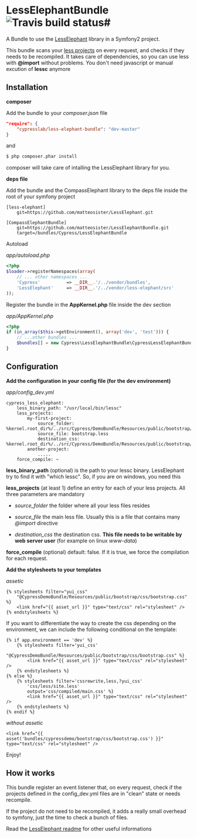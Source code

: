 # LessElephantBundle ![Travis build status](https://secure.travis-ci.org/matteosister/LessElephantBundle.png)#

A Bundle to use the [LessElephant](https://github.com/matteosister/LessElephant) library in a Symfony2 project.

This bundle scans your [less projects](http://lesscss.org/) on every request, and checks if they needs to be recompiled. It takes care of dependencies, so you can use less with **@import** without problems. You don't need javascript or manual excution of **lessc** anymore

Installation
------------

**composer**

Add the bundle to your *composer.json* file

```json
"require": {
	"cypresslab/less-elephant-bundle": "dev-master"
}
```

and

```bash
$ php composer.phar install
```

composer will take care of intalling the LessElephant library for you.

**deps file**

Add the bundle and the CompassElephant library to the deps file inside the root of your symfony project

```
[less-elephant]
    git=https://github.com/matteosister/LessElephant.git

[CompassElephantBundle]
    git=https://github.com/matteosister/LessElephantBundle.git
    target=/bundles/Cypress/LessElephantBundle
```

Autoload

*app/autoload.php*

``` php
<?php
$loader->registerNamespaces(array(
    // ... other namespaces ...
    'Cypress'          => __DIR__.'/../vendor/bundles',
    'LessElephant'     => __DIR__.'/../vendor/less-elephant/src'
));
```

Register the bundle in the **AppKernel.php** file inside the dev section

*app/AppKernel.php*

``` php
<?php
if (in_array($this->getEnvironment(), array('dev', 'test'))) {
    // ...other bundles ...
    $bundles[] = new Cypress\LessElephantBundle\CypressLessElephantBundle();
}
```

Configuration
-------------

**Add the configuration in your config file (for the dev environment)**

*app/config_dev.yml*

```
cypress_less_elephant:
    less_binary_path: "/usr/local/bin/lessc"
    less_projects:
        my-first-project:
            source_folder: %kernel.root_dir%/../src/Cypress/DemoBundle/Resources/public/bootstrap/less
            source_file: bootstrap.less
            destination_css: %kernel.root_dir%/../src/Cypress/DemoBundle/Resources/public/bootstrap/css/bootstrap.css
        another-project:
            .....
    force_compile: ~
```

**less_binary_path** (optional) is the path to your lessc binary. LessElephant try to find it with "which lessc". So, if you are on windows, you need this

**less_projects** (at least 1) define an entry for each of your less projects. All three parameters are mandatory

- *source_folder* the folder where all your less files resides

- *source_file* the main less file. Usually this is a file that contains many *@import* directive

- *destination_css* the destination css. **This file needs to be writable by web server user** (for example on linux *www-data*)

**force_compile** (optional) default: false. If it is true, we force the compilation for each request.

**Add the stylesheets to your templates**

*assetic*

```
{% stylesheets filter="yui_css"
    "@CypressDemoBundle/Resources/public/bootstrap/css/bootstrap.css" %}
    <link href="{{ asset_url }}" type="text/css" rel="stylesheet" />
{% endstylesheets %}
```

If you want to differentiate the way to create the css depending on the environment, we can include the following conditional on the template:

```
{% if app.environment == 'dev' %}
    {% stylesheets filter='yui_css'
        "@CypressDemoBundle/Resources/public/bootstrap/css/bootstrap.css" %}
        <link href="{{ asset_url }}" type="text/css" rel="stylesheet" />
    {% endstylesheets %}
{% else %}
    {% stylesheets filter='cssrewrite,less,?yui_css'
        'css/less/site.less'
        output='css/compiled/main.css' %}
        <link href="{{ asset_url }}" type="text/css" rel="stylesheet" />
    {% endstylesheets %}
{% endif %}
```

*without assetic*

```
<link href="{{ asset('bundles/cypressdemo/bootstrap/css/bootstrap.css') }}" type="text/css" rel="stylesheet" />
```


Enjoy!

How it works
------------

This bundle register an event listener that, on every request, check if the projects defined in the config_dev.yml files are in "clean" state or needs recompile.

If the project do not need to be recompiled, it adds a really small overhead to symfony, just the time to check a bunch of files.

Read the [LessElephant readme](https://github.com/matteosister/LessElephant) for other useful informations
